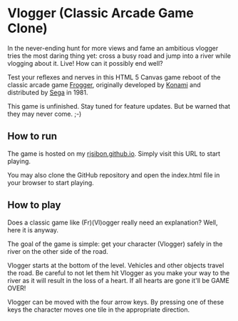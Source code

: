 # Vlogger (Classic Arcade Game Clone)

In the never-ending hunt for more views and fame an ambitious vlogger tries the most daring thing yet: cross a busy road and jump into a river while vlogging about it. Live! How can it possibly end well?

Test your reflexes and nerves in this HTML 5 Canvas game reboot of the classic arcade game [Frogger](https://en.wikipedia.org/wiki/Frogger), originally developed by [Konami](https://en.wikipedia.org/wiki/Konami) and distributed by [Sega](https://en.wikipedia.org/wiki/Sega) in 1981.

This game is unfinished. Stay tuned for feature updates. But be warned that they may never come. ;-)

## How to run

The game is hosted on my [rjsibon.github.io](https://rjsibon.github.io/udacity-p3-classic-arcade-game). Simply visit this URL to start playing.

You may also clone the GitHub repository and open the index.html file in your browser to start playing.

## How to play

Does a classic game like (Fr)(Vl)ogger really need an explanation? Well, here it is anyway.

The goal of the game is simple: get your character (Vlogger) safely in the river on the other side of the road.

Vlogger starts at the bottom of the level. Vehicles and other objects travel the road. Be careful to not let them hit Vlogger as you make your way to the river as it will result in the loss of a heart. If all hearts are gone it'll be GAME OVER!

Vlogger can be moved with the four arrow keys. By pressing one of these keys the character moves one tile in the appropriate direction.
